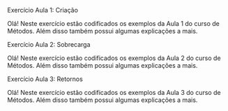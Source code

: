 Exercício Aula 1: Criação

Olá! Neste exercício estão codificados os exemplos da Aula 1 do curso de Métodos. Além disso também possui algumas explicações a mais.

Exercício Aula 2: Sobrecarga

Olá! Neste exercício estão codificados os exemplos da Aula 2 do curso de Métodos. Além disso também possui algumas explicações a mais.

Exercício Aula 3: Retornos

Olá! Neste exercício estão codificados os exemplos da Aula 3 do curso de Métodos. Além disso também possui algumas explicações a mais.
